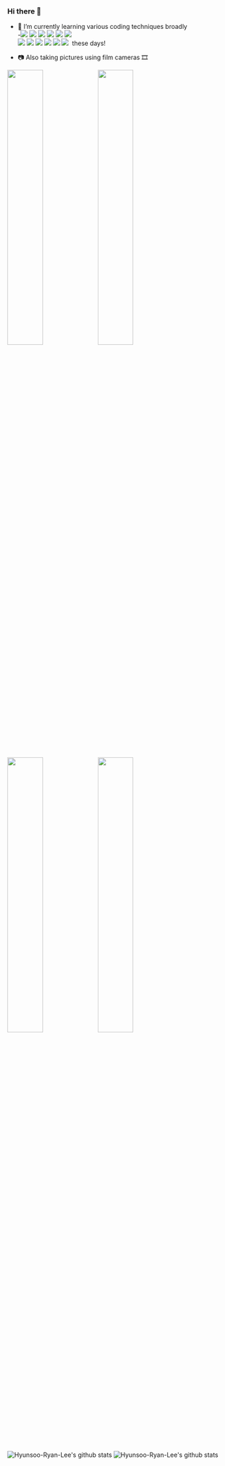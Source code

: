 ### Hi there 👋
- 🌱 I’m currently learning various coding techniques broadly <br>
-<img src="https://img.shields.io/badge/Oracle DB-F80000?style=flat-square&logo=Oracle&logoColor=white"/></a>
 <img src="https://img.shields.io/badge/Python-3776AB?style=flat-square&logo=Python&logoColor=white"/> </a>
 <img src="https://img.shields.io/badge/Flask-000000?style=flat-square&logo=Flask&logoColor=white"/></a>
 <img src="https://img.shields.io/badge/JavaScript-F7DF1E?style=flat-square&logo=JavaScript&logoColor=white"/></a>
 <img src="https://img.shields.io/badge/Selenium-43B02A?style=flat-square&logo=Selenium&logoColor=white"/></a>
 <img src="https://img.shields.io/badge/BeatifulSoup-59666C?style=flat-square&logo=&logoColor=white"/></a><br>
 <img src="https://img.shields.io/badge/pandas-150458?style=flat-square&logo=pandas&logoColor=white"/></a>
 <img src="https://img.shields.io/badge/MySQL DB-4479A1?style=flat-square&logo=MySQL&logoColor=white"/></a>
 <img src="https://img.shields.io/badge/Elasticsearch-005571?style=flat-square&logo=Elasticsearch&logoColor=white"/></a>
 <img src="https://img.shields.io/badge/Kibana-005571?style=flat-square&logo=Kibana&logoColor=white"/></a>
 <img src="https://img.shields.io/badge/Logstash-005571?style=flat-square&logo=Logstash&logoColor=white"/></a>
 <img src="https://img.shields.io/badge/Filebeat-005571?style=flat-square&logo=&logoColor=white"/></a> &nbsp;these days!</p>

- 📷 Also taking pictures using film cameras 🎞️

<img src = https://user-images.githubusercontent.com/83285291/119671736-f755a100-be74-11eb-91e2-bd4b9dcda69c.jpg width="40%" height="40%"> <img src = https://user-images.githubusercontent.com/83285291/119674169-ee65cf00-be76-11eb-9fe8-7f294c069664.jpg width="40%" height="40%">
<img src = https://user-images.githubusercontent.com/83285291/119677481-bad87400-be79-11eb-9588-4070b0cf3f22.jpg width="40%" height="40%"> <img src = https://user-images.githubusercontent.com/83285291/119677465-b744ed00-be79-11eb-8668-6e0eaaf3c485.jpg width="40%" height="40%">




![Hyunsoo-Ryan-Lee's github stats](https://github-readme-stats.vercel.app/api?username=Hyunsoo-Ryan-Lee&show_icons=true)
![Hyunsoo-Ryan-Lee's github stats](https://github-readme-stats.vercel.app/api/top-langs/?username=Hyunsoo-Ryan-Lee&show_icons=true&hide_border=true&title_color=004386&icon_color=004386&layout=compact)
<!--
**Hyunsoo-Ryan-Lee/Hyunsoo-Ryan-Lee** is a ✨ _special_ ✨ repository because its `README.md` (this file) appears on your GitHub profile.

Here are some ideas to get you started:

- 🔭 I’m currently working on ...
- 🌱 I’m currently learning ...
- 👯 I’m looking to collaborate on ...
- 🤔 I’m looking for help with ...
- 💬 Ask me about ...
- 📫 How to reach me: ...
- 😄 Pronouns: ...
- ⚡ Fun fact: ...
-->
